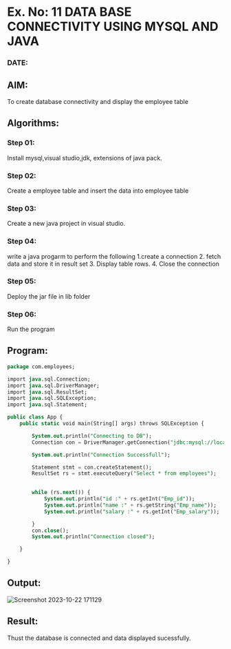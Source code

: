 # Ex. No: 11 DATA BASE CONNECTIVITY USING  MYSQL AND JAVA
### DATE: 
## AIM: 
To create database connectivity and display the employee table 
## Algorithms:
### Step 01:
Install mysql,visual studio,jdk, extensions of java pack.
### Step 02:
Create a employee table and insert the data into employee table  
### Step 03:
Create a new java project in visual studio.
### Step 04:
write a java progarm to perform the following 1.create a connection 2. fetch data and store it in result set 3. Display table rows. 4. Close the connection
### Step 05:
Deploy the jar file in lib folder 
### Step 06:
Run the program

## Program:
```sql
package com.employees;

import java.sql.Connection;
import java.sql.DriverManager;
import java.sql.ResultSet;
import java.sql.SQLException;
import java.sql.Statement;

public class App {
	public static void main(String[] args) throws SQLException {

		System.out.println("Connecting to DB");
		Connection con = DriverManager.getConnection("jdbc:mysql://localhost:3306/mydb", "root", "Root@2005");

		System.out.println("Connection Successfull");

		Statement stmt = con.createStatement();
		ResultSet rs = stmt.executeQuery("Select * from employees");
		

		while (rs.next()) {
			System.out.println("id :" + rs.getInt("Emp_id"));
			System.out.println("name :" + rs.getString("Emp_name"));
			System.out.println("salary :" + rs.getInt("Emp_salary"));

		}
		con.close();
		System.out.println("Connection closed");

	}

}
```


## Output:
![Screenshot 2023-10-22 171129](https://github.com/Lakshmipriya2005/DBMS/assets/115525361/8ff7f7ea-9d1d-436b-b183-5536d74a6a18)


## Result:
Thust the database is connected and data displayed sucessfully.
